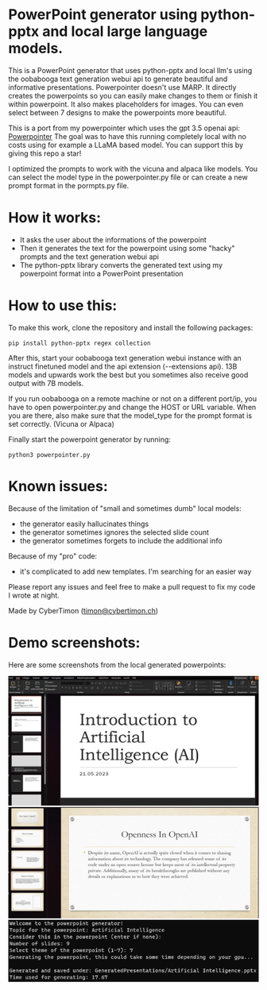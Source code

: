 # PowerPoint generator using python-pptx and local large language models.
This is a PowerPoint generator that uses python-pptx and local llm's using the oobabooga text generation webui api to generate beautiful and informative presentations. 
Powerpointer doesn't use MARP. It directly creates the powerpoints so you can easily make changes to them or finish it within powerpoint. It also makes placeholders for images.
You can even select between 7 designs to make the powerpoints more beautiful. 

This is a port from my powerpointer which uses the gpt 3.5 openai api: [Powerpointer](https://github.com/CyberTimon/powerpointer)
The goal was to have this running completely local with no costs using for example a LLaMA based model. You can support this by giving this repo a star!

I optimized the prompts to work with the vicuna and alpaca like models. You can select the model type in the powerpointer.py file or can create a new prompt format in the pormpts.py file.

# How it works:
- It asks the user about the informations of the powerpoint
- Then it generates the text for the powerpoint using some "hacky" prompts and the text generation webui api
- The python-pptx library converts the generated text using my powerpoint format into a PowerPoint presentation

# How to use this:
To make this work, clone the repository and install the following packages: 
```
pip install python-pptx regex collection
```
After this, start your oobabooga text generation webui instance with an instruct finetuned model and the api extension (--extensions api). 13B models and upwards work the best but you sometimes also receive good output with 7B models.

If you run oobabooga on a remote machine or not on a different port/ip, you have to open powerpointer.py and change the HOST or URL variable. When you are there, also make sure that the model_type for the prompt format is set correctly. (Vicuna or Alpaca)

Finally start the powerpoint generator by running:
```
python3 powerpointer.py 
```

# Known issues:
Because of the limitation of "small and sometimes dumb" local models:
- the generator easily hallucinates things
- the generator sometimes ignores the selected slide count
- the generator sometimes forgets to include the additional info

Because of my "pro" code:
- it's complicated to add new templates. I'm searching for an easier way

Please report any issues and feel free to make a pull request to fix my code I wrote at night.

Made by CyberTimon (timon@cybertimon.ch)

# Demo screenshots:
Here are some screenshots from the local generated powerpoints:

![alt text](https://raw.githubusercontent.com/CyberTimon/Powerpointer-For-Local-LLMs/main/Examples/AI_sample.png)
![alt text](https://raw.githubusercontent.com/CyberTimon/Powerpointer-For-Local-LLMs/main/Examples/AI_sample2.png)
![alt text](https://raw.githubusercontent.com/CyberTimon/Powerpointer-For-Local-LLMs/main/Examples/Example_run.png)
